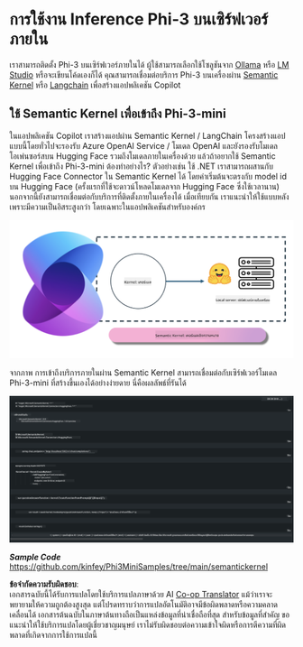 <!--
CO_OP_TRANSLATOR_METADATA:
{
  "original_hash": "bcf5dd7031db0031abdb9dd0c05ba118",
  "translation_date": "2025-05-09T12:04:49+00:00",
  "source_file": "md/01.Introduction/03/Local_Server_Inference.md",
  "language_code": "th"
}
-->
# **การใช้งาน Inference Phi-3 บนเซิร์ฟเวอร์ภายใน**

เราสามารถติดตั้ง Phi-3 บนเซิร์ฟเวอร์ภายในได้ ผู้ใช้สามารถเลือกใช้โซลูชันจาก [Ollama](https://ollama.com) หรือ [LM Studio](https://llamaedge.com) หรือจะเขียนโค้ดเองก็ได้ คุณสามารถเชื่อมต่อบริการ Phi-3 บนเครื่องผ่าน [Semantic Kernel](https://github.com/microsoft/semantic-kernel?WT.mc_id=aiml-138114-kinfeylo) หรือ [Langchain](https://www.langchain.com/) เพื่อสร้างแอปพลิเคชัน Copilot

## **ใช้ Semantic Kernel เพื่อเข้าถึง Phi-3-mini**

ในแอปพลิเคชัน Copilot เราสร้างแอปผ่าน Semantic Kernel / LangChain โครงสร้างแอปแบบนี้โดยทั่วไปจะรองรับ Azure OpenAI Service / โมเดล OpenAI และยังรองรับโมเดลโอเพ่นซอร์สบน Hugging Face รวมถึงโมเดลภายในเครื่องด้วย แล้วถ้าอยากใช้ Semantic Kernel เพื่อเข้าถึง Phi-3-mini ต้องทำอย่างไร? ตัวอย่างเช่น ใช้ .NET เราสามารถผสานกับ Hugging Face Connector ใน Semantic Kernel ได้ โดยค่าเริ่มต้นจะตรงกับ model id บน Hugging Face (ครั้งแรกที่ใช้จะดาวน์โหลดโมเดลจาก Hugging Face ซึ่งใช้เวลานาน) นอกจากนี้ยังสามารถเชื่อมต่อกับบริการที่ติดตั้งภายในเครื่องได้ เมื่อเทียบกัน เราแนะนำให้ใช้แบบหลังเพราะมีความเป็นอิสระสูงกว่า โดยเฉพาะในแอปพลิเคชันสำหรับองค์กร

![sk](../../../../../translated_images/sk.c244b32f4811c6f0938b9e95b0b2f4b28105bff6495bdc3b24cd42b3e3e89bb9.th.png)

จากภาพ การเข้าถึงบริการภายในผ่าน Semantic Kernel สามารถเชื่อมต่อกับเซิร์ฟเวอร์โมเดล Phi-3-mini ที่สร้างขึ้นเองได้อย่างง่ายดาย นี่คือผลลัพธ์ที่รันได้

![skrun](../../../../../translated_images/skrun.fb7a635a22ae8b7919d6e15c0eb27262526ed69728c5a1d2773a97d4562657c7.th.png)

***Sample Code*** https://github.com/kinfey/Phi3MiniSamples/tree/main/semantickernel

**ข้อจำกัดความรับผิดชอบ**:  
เอกสารฉบับนี้ได้รับการแปลโดยใช้บริการแปลภาษาด้วย AI [Co-op Translator](https://github.com/Azure/co-op-translator) แม้ว่าเราจะพยายามให้ความถูกต้องสูงสุด แต่โปรดทราบว่าการแปลอัตโนมัติอาจมีข้อผิดพลาดหรือความคลาดเคลื่อนได้ เอกสารต้นฉบับในภาษาต้นทางถือเป็นแหล่งข้อมูลที่น่าเชื่อถือที่สุด สำหรับข้อมูลที่สำคัญ ขอแนะนำให้ใช้บริการแปลโดยผู้เชี่ยวชาญมนุษย์ เราไม่รับผิดชอบต่อความเข้าใจผิดหรือการตีความที่ผิดพลาดที่เกิดจากการใช้การแปลนี้